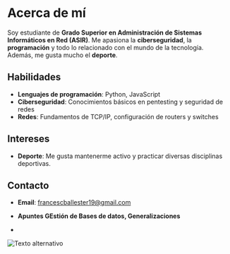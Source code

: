 # Acerca de mí

Soy estudiante de **Grado Superior en Administración de Sistemas Informáticos en Red (ASIR)**. Me apasiona la **ciberseguridad**, la **programación** y todo lo relacionado con el mundo de la tecnología. Además, me gusta mucho el **deporte**.

## Habilidades

- **Lenguajes de programación**: Python, JavaScript
- **Ciberseguridad**: Conocimientos básicos en pentesting y seguridad de redes
- **Redes**: Fundamentos de TCP/IP, configuración de routers y switches

## Intereses

- **Deporte**: Me gusta mantenerme activo y practicar diversas disciplinas deportivas.
  
## Contacto

- **Email**: [francescballester19@gmail.com](mailto:francescballester19@gmail.com)

- **Apuntes GEstión de Bases de datos, Generalizaciones**
- 
![Texto alternativo](/img/capturageneralizaciones.png "Generalizaciones")
